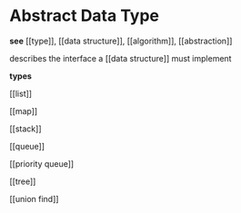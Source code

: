 # Abstract Data Type

**see** [[type]], [[data structure]], [[algorithm]], [[abstraction]]

describes the interface a [[data structure]] must implement

**types**

[[list]]

[[map]]

[[stack]]

[[queue]]

[[priority queue]]

[[tree]]

[[union find]]
